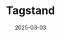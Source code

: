 ---
title: 'Tagstand'
date: 2025-03-03
logo: 'images/sponsors/tagstand.png'
companyUrl: 'https://tagstand.com'
---